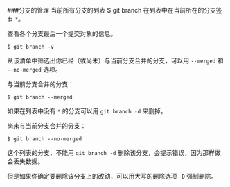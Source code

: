 ###分支的管理
当前所有分支的列表
	$ git branch
在列表中在当前所在的分支签有 `*`。

查看各个分支最后一个提交对象的信息。

	$ git branch -v
从该清单中筛选出你已经（或尚未）与当前分支合并的分支，可以用 `--merged` 和 `--no-merged` 选项。

与当前分支合并的分支：

	$ git branch --merged
如果在列表中没有 `*` 的分支可以用 `git branch -d` 来删掉。

尚未与当前分支合并的分支：

	$ git branch --no-merged
这个列表的分支，不能用 `git branch -d` 删除该分支，会提示错误，因为那样做会丢失数据。

但是如果你确定要删除该分支上的改动，可以用大写的删除选项 `-D` 强制删除。
